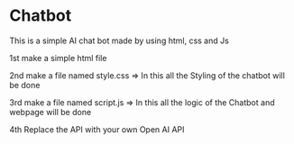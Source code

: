 # Chatbot 
 This is a simple AI chat bot made by using html, css and Js

 1st make a simple html file 
 
 2nd make a file named style.css => In this all the Styling of the chatbot will be done
 
 3rd make a file named script.js => In this all the logic of the Chatbot and webpage will be done
 
 4th Replace the API with your own Open AI API
